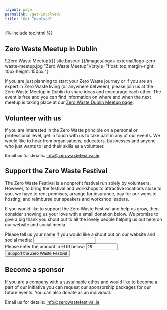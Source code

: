 ```yaml
---
layout: page
permalink: /get-involved/
title: "Get Involved"
---
```



{% include toc.html %}

## Zero Waste Meetup in Dublin

![Zero Waste Meetup]({{ site.baseurl }}/images/logos-external/logo-zero-waste-meetup.jpg "Zero Waste Meetup"){:style="float: top;margin-right: 10px;height: 150px;"}

If you are just planning to start your Zero Waste journey or if you are an expert in Zero Waste living (or anywhere between), please join us at the Zero Waste Meetup in Dublin to share ideas and encourage each other. The event is free and you can find information on where and when the next meetup is taking place at our [Zero Waste Dublin Meetup page](https://www.meetup.com/Zero-waste-meetup-ireland/).

## Volunteer with us

If you are interested in the Zero Waste principle on a personal or professional level, get in touch with us to take part in any of our events. We would like to hear from organisations, educators, businesses and anyone who just wants to lend their skills as a volunteer.

Email us for details: [info@zerowastefestival.ie](mailto:info@zerowastefestival.ie)

## Support the Zero Waste Festival

The Zero Waste Festival is a nonprofit festival run solely by volunteers. However, to bring the festival and workshops to attractive locations close to you, we have to rent premises, arrange for insurance, pay for our website hosting, and reimburse our speakers and workshop leaders. 

If you would like to support the Zero Waste Festival and help us grow, then consider showing us your love with a small donation below. We promise to give a big thank you shout out to all the lovely people helping us out here on our website and social media. 

<div>
  <form action="https://zerowastefestival.foxycart.com/cart" method="post" accept-charset="utf-8">  
    <input type="hidden" name="name" value="Support the Zero Waste Festival" />
    <input type="hidden" name="code" value="donation" />
	<label class="label_left">Please tell us your name if you would like a shout out on our website and social media:</label>
	<input type="text" name="Name" style="width: 200px;"><br>	
	<label class="label_left">Please enter the amount in EUR below:</label>
    <input type="number" name="price" style="width: 100px;" pattern= "[0-9]" value="25" min="1" required/><br>
  <input type="submit" value="Support the Zero Waste Festival" class="submit" />
  </form>
</div>

<p data-fc-id="minicart" style="display:none;">
	<a href="https://zerowastefestival.foxycart.com/cart?cart=view">
	    View order summary:<br>
		<span data-fc-id="minicart-quantity">0</span>
		<span data-fc-id="minicart-singular"> item </span>
		<span data-fc-id="minicart-plural"> items </span>
		in cart. Total cost: EUR
		<span data-fc-id="minicart-order-total">0</span>
	</a>
</p>



## Become a sponsor

If you are a company with a sustainable ethos and would like to become a part of our initiative you can request our sponsorship packages for our future events. You can also donate as an individual.

Email us for details: [info@zerowastefestival.ie](mailto:info@zerowastefestival.ie)
